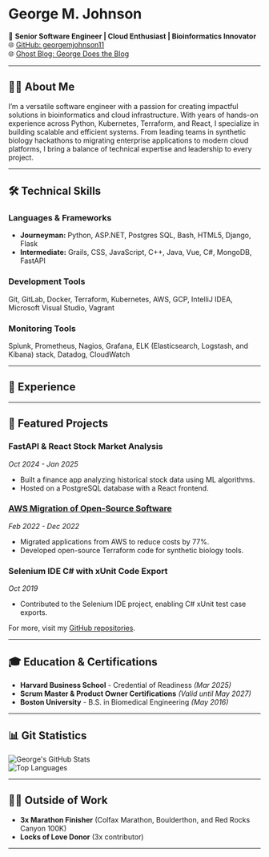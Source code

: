 # George M. Johnson

🚀 **Senior Software Engineer | Cloud Enthusiast | Bioinformatics Innovator**  
🌐 [GitHub: georgemjohnson11](https://github.com/georgemjohnson11)  
🌐 [Ghost Blog: George Does the Blog](https://blog.georgedoesthething.com)  

---

## 👨‍💻 About Me

I’m a versatile software engineer with a passion for creating impactful solutions in bioinformatics and cloud infrastructure. With years of hands-on experience across Python, Kubernetes, Terraform, and React, I specialize in building scalable and efficient systems. From leading teams in synthetic biology hackathons to migrating enterprise applications to modern cloud platforms, I bring a balance of technical expertise and leadership to every project.

---

## 🛠️ Technical Skills

### **Languages & Frameworks**
- **Journeyman:** Python, ASP.NET, Postgres SQL, Bash, HTML5, Django, Flask  
- **Intermediate:** Grails, CSS, JavaScript, C++, Java, Vue, C#, MongoDB, FastAPI  

### **Development Tools**
Git, GitLab, Docker, Terraform, Kubernetes, AWS, GCP, IntelliJ IDEA, Microsoft Visual Studio, Vagrant  

### **Monitoring Tools**
Splunk, Prometheus, Nagios, Grafana, ELK (Elasticsearch, Logstash, and Kibana) stack, Datadog, CloudWatch  

---

## 💼 Experience



---

## 🌟 Featured Projects

### **FastAPI & React Stock Market Analysis**  
*Oct 2024 - Jan 2025*  
- Built a finance app analyzing historical stock data using ML algorithms.  
- Hosted on a PostgreSQL database with a React frontend.  

### **[AWS Migration of Open-Source Software](https://github.com/NonaSoftware/terraform_ecs_infrastructure)**  
*Feb 2022 - Dec 2022*  
- Migrated applications from AWS to reduce costs by 77%.  
- Developed open-source Terraform code for synthetic biology tools.  

### **Selenium IDE C# with xUnit Code Export**  
*Oct 2019*  
- Contributed to the Selenium IDE project, enabling C# xUnit test case exports.  

For more, visit my [GitHub repositories](https://github.com/georgemjohnson11).

---

## 🎓 Education & Certifications

- **Harvard Business School** - Credential of Readiness *(Mar 2025)*  
- **Scrum Master & Product Owner Certifications** *(Valid until May 2027)*  
- **Boston University** - B.S. in Biomedical Engineering *(May 2016)*  

---

## 📊 Git Statistics

![George's GitHub Stats](https://github-readme-stats.vercel.app/api?username=georgemjohnson11&show_icons=true&theme=radical)  
![Top Languages](https://github-readme-stats.vercel.app/api/top-langs/?username=georgemjohnson11&layout=compact&theme=radical)  

---

## 🏃‍♂️ Outside of Work

- **3x Marathon Finisher** (Colfax Marathon, Boulderthon, and Red Rocks Canyon 100K)  
- **Locks of Love Donor** (3x contributor)  

---
